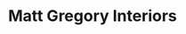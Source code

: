 ---
title: "Matt Gregory Interiors"
url: /grimsby/matt-gregory-interiors/
shop: interior decoration
---
